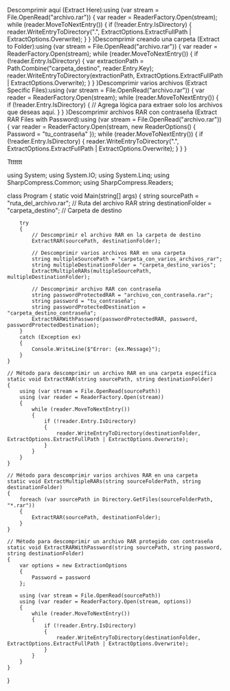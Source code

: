 Descomprimir aquí (Extract Here):using (var stream = File.OpenRead("archivo.rar"))
{
    var reader = ReaderFactory.Open(stream);
    while (reader.MoveToNextEntry())
    {
        if (!reader.Entry.IsDirectory)
        {
            reader.WriteEntryToDirectory(".", ExtractOptions.ExtractFullPath | ExtractOptions.Overwrite);
        }
    }
}Descomprimir creando una carpeta (Extract to Folder):using (var stream = File.OpenRead("archivo.rar"))
{
    var reader = ReaderFactory.Open(stream);
    while (reader.MoveToNextEntry())
    {
        if (!reader.Entry.IsDirectory)
        {
            var extractionPath = Path.Combine("carpeta_destino", reader.Entry.Key);
            reader.WriteEntryToDirectory(extractionPath, ExtractOptions.ExtractFullPath | ExtractOptions.Overwrite);
        }
    }
}Descomprimir varios archivos (Extract Specific Files):using (var stream = File.OpenRead("archivo.rar"))
{
    var reader = ReaderFactory.Open(stream);
    while (reader.MoveToNextEntry())
    {
        if (!reader.Entry.IsDirectory)
        {
            // Agrega lógica para extraer solo los archivos que deseas aquí.
        }
    }
}Descomprimir archivos RAR con contraseña (Extract RAR Files with Password):using (var stream = File.OpenRead("archivo.rar"))
{
    var reader = ReaderFactory.Open(stream, new ReaderOptions() { Password = "tu_contraseña" });
    while (reader.MoveToNextEntry())
    {
        if (!reader.Entry.IsDirectory)
        {
            reader.WriteEntryToDirectory(".", ExtractOptions.ExtractFullPath | ExtractOptions.Overwrite);
        }
    }
}

Ttttttt


using System;
using System.IO;
using System.Linq;
using SharpCompress.Common;
using SharpCompress.Readers;

class Program
{
    static void Main(string[] args)
    {
        string sourcePath = "ruta_del_archivo.rar"; // Ruta del archivo RAR
        string destinationFolder = "carpeta_destino"; // Carpeta de destino

        try
        {
            // Descomprimir el archivo RAR en la carpeta de destino
            ExtractRAR(sourcePath, destinationFolder);

            // Descomprimir varios archivos RAR en una carpeta
            string multipleSourcePath = "carpeta_con_varios_archivos_rar";
            string multipleDestinationFolder = "carpeta_destino_varios";
            ExtractMultipleRARs(multipleSourcePath, multipleDestinationFolder);

            // Descomprimir archivo RAR con contraseña
            string passwordProtectedRAR = "archivo_con_contraseña.rar";
            string password = "tu_contraseña";
            string passwordProtectedDestination = "carpeta_destino_contraseña";
            ExtractRARWithPassword(passwordProtectedRAR, password, passwordProtectedDestination);
        }
        catch (Exception ex)
        {
            Console.WriteLine($"Error: {ex.Message}");
        }
    }

    // Método para descomprimir un archivo RAR en una carpeta específica
    static void ExtractRAR(string sourcePath, string destinationFolder)
    {
        using (var stream = File.OpenRead(sourcePath))
        using (var reader = ReaderFactory.Open(stream))
        {
            while (reader.MoveToNextEntry())
            {
                if (!reader.Entry.IsDirectory)
                {
                    reader.WriteEntryToDirectory(destinationFolder, ExtractOptions.ExtractFullPath | ExtractOptions.Overwrite);
                }
            }
        }
    }

    // Método para descomprimir varios archivos RAR en una carpeta
    static void ExtractMultipleRARs(string sourceFolderPath, string destinationFolder)
    {
        foreach (var sourcePath in Directory.GetFiles(sourceFolderPath, "*.rar"))
        {
            ExtractRAR(sourcePath, destinationFolder);
        }
    }

    // Método para descomprimir un archivo RAR protegido con contraseña
    static void ExtractRARWithPassword(string sourcePath, string password, string destinationFolder)
    {
        var options = new ExtractionOptions
        {
            Password = password
        };

        using (var stream = File.OpenRead(sourcePath))
        using (var reader = ReaderFactory.Open(stream, options))
        {
            while (reader.MoveToNextEntry())
            {
                if (!reader.Entry.IsDirectory)
                {
                    reader.WriteEntryToDirectory(destinationFolder, ExtractOptions.ExtractFullPath | ExtractOptions.Overwrite);
                }
            }
        }
    }
}
